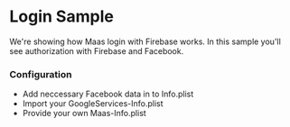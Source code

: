 Login Sample
===================================

We're showing how Maas login with Firebase works. In this sample you'll see authorization with Firebase and Facebook.

### Configuration

- Add neccessary Facebook data in to Info.plist
- Import your GoogleServices-Info.plist
- Provide your own Maas-Info.plist 

